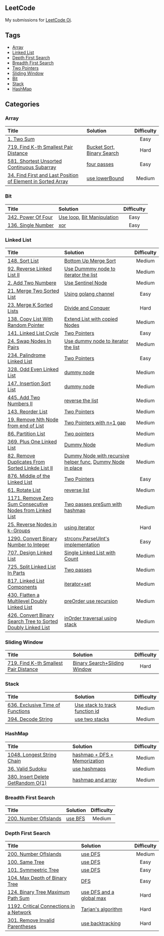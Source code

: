 ## LeetCode 
My submissions for [LeetCode Oj][leetoj].

## Tags

* [Array](#array)
* [Linked List](#linked-list)
* [Depth First Search](#depth-first-search)
* [Breadth First Search](#breadth-first-search)
* [Two Pointers](#two-pointers)
* [Sliding Window](#sliding-window) 
* [Bit](#bit)
* [Stack](#stack)
* [HashMap](#hashmap)

## Categories

### Array
| Title | Solution | Difficulty |
| :----- | :-------- | :----------: |
| [1. Two Sum](https://leetcode.com/problems/two-sum) | | Easy |
| [719. Find K-th Smallest Pair Distance](https://leetcode.com/problems/find-k-th-smallest-pair-distance/) | [Bucket Sort, Binary Search](https://github.com/Catorpilor/LeetCode/tree/master/719_find_k-th_smallest_pair_distance) | Hard |
| [581. Shortest Unsorted Continuous Subarray]() | [four passes](https://github.com/Catorpilor/LeetCode/commit/335d9616860cc8a34f90bcabb78552a1066a117d) | Easy |
| [34. Find First and Last Position of Element in Sorted Array](https://leetcode.com/problems/find-first-and-last-position-of-element-in-sorted-array/) | [use lowerBound](https://github.com/Catorpilor/LeetCode/commit/458e3a6fa4118085b5c954b40beeeea197925c62) | Medium |

### Bit
| Title | Solution | Difficulty |
| :----- | :-------- | :----------: |
| [342. Power Of Four]() | [Use loop](https://github.com/Catorpilor/LeetCode/commit/b3de7801f000e27a48489c87cc9ec8d8700e9487), [Bit Manipulation](https://github.com/Catorpilor/LeetCode/commit/09f66a3fac85c648d3bb32bbbf35713efd297f3a) | Easy |
| [136. Single Number](https://leetcode.com/problems/single-number/) | [xor](https://github.com/Catorpilor/LeetCode/commit/a371fe8f38362ac6e4051ad63c368ea7ba936bfd) | Easy |

### Linked List
| Title | Solution | Difficulty |
| :----- | :-------- | :----------: |
| [148. Sort List](https://leetcode.com/problems/sort-list) | [Bottom Up Merge Sort](https://github.com/Catorpilor/LeetCode/commit/99df0859d99cb317fef5f3f3123a8b3d40a2634c) | Medium |
| [92. Reverse Linked List II](https://leetcode.com/problems/reverse-linked-list-ii) | [Use Dummmy node to iterator the list](https://github.com/Catorpilor/LeetCode/commit/618f1c447efcf638eedda013de27fbc2a54a9354) | Medium |
| [2. Add Two Numbere](https://leetcode.com/problems/add-two-numbers/) | [Use Sentinel Node](https://github.com/Catorpilor/LeetCode/commit/7a6644f371fd2a75587d97b9cd8cda74755271a0) | Medium |
| [21. Merge Two Sorted List](https://leetcode.com/problems/merge-two-sorted-lists/) | [Using golang channel](https://github.com/Catorpilor/LeetCode/tree/master/21_merge_two_sorted_lists) | Easy |
| [23. Merge K Sorted Lists](https://leetcode.com/problems/merge-k-sorted-lists/) | [Divide and Conquer](https://github.com/Catorpilor/LeetCode/tree/master/23_merge_k_sorted_list) | Hard |
| [138. Copy List With Random Pointer](https://leetcode.com/problems/copy-list-with-random-pointer/) | [Extend List with copied Nodes](https://github.com/Catorpilor/LeetCode/commit/a9ee587e1e3b2df75e00b096eba35a273ff49dfd) | Medium |
| [141. Linked List Cycle](https://leetcode.com/problems/linked-list-cycle/) | [Two Pointers](https://github.com/Catorpilor/LeetCode/commit/ecf95807412ecc5e220867e886d452c06171567b) | Easy |
| [24. Swap Nodes In Pairs](https://leetcode.com/problems/swap-nodes-in-pairs/) | [Use dummy node to iterator the list](https://github.com/Catorpilor/LeetCode/commit/22ab32bd2ae747c078ace9c896b272d3a0c9a2ba) | Medium |
| [234. Palindrome Linked List](https://leetcode.com/problems/palindrome-linked-list/) | [Two Pointers](https://github.com/Catorpilor/LeetCode/commit/94da054756575941d9d091bb424623960a546471) | Easy |
| [328. Odd Even Linked List](https://leetcode.com/problems/odd-even-linked-list/) | [dummy node](https://github.com/Catorpilor/LeetCode/commit/a6d14f7c18a9ab5e8073935d061cf8b1bd10426d) | Medium |
| [147. Insertion Sort List](https://leetcode.com/problems/insertion-sort-list/) | [dummy node](https://github.com/Catorpilor/LeetCode/commit/e0f242dda71fdfe3f4ca96463cd763aa8c8d3ee3) | Medium |
| [445. Add Two Numbers II](https://leetcode.com/problems/add-two-numbers-ii/) | [reverse the list](https://github.com/Catorpilor/LeetCode/commit/731ce77ff0c2bb5e54f942e38e74ecf77d8efc97) | Medium |
| [143. Reorder List](https://leetcode.com/problems/reorder-list/) | [Two Pointers](https://github.com/Catorpilor/LeetCode/commit/94da054756575941d9d091bb424623960a546471) | Medium |
| [19. Remove Nth Node from end of List](https://leetcode.com/problems/remove-nth-node-from-end-of-list/) | [Two Pointers with n+1 gap](https://github.com/Catorpilor/LeetCode/commit/e20c05a68af0e1867f9962daf7f0513a0950b14b) | Medium |
| [86. Partition List](https://leetcode.com/problems/partition-list/) | [Two pointers](https://github.com/Catorpilor/LeetCode/commit/f12b0cfede621f9283731c3b839a96f9e3054b12) | Medium |
| [369. Plus One Linked List](https://leetcode.com/problems/plus-one-linked-list) | [Dummy Node](https://github.com/Catorpilor/LeetCode/commit/36348f1bee5394b755dc2b4b40878d6170e30235) | Medium |
| [82. Remove Duplicates From Sorted Linkde List II](https://leetcode.com/problems/remove-duplicates-from-sorted-list-ii/) | [Dummy Node with recursive helper func](https://github.com/Catorpilor/LeetCode/commit/30c14ef05ad92feb4f575e718946f18e837c068a), [Dummy Node in place](https://github.com/Catorpilor/LeetCode/commit/36348f1bee5394b755dc2b4b40878d6170e30235) | Medium |
| [876. Middle of the Linked List](https://leetcode.com/problems/middle-of-the-linked-list) | [Two Pointers](https://github.com/Catorpilor/LeetCode/commit/6aefb8243572176a66cc2f36684dd5bdfcca64c0) | Easy |
| [61. Rotate List](https://leetcode.com/problems/rotate-list/) | [reverse list](https://github.com/Catorpilor/LeetCode/commit/8a9fb5923c043083959c59ef855021f0ca44c845) | Medium |
| [1171. Remove Zero Sum Consecutive Nodes from Linked List](https://leetcode.com/problems/remove-zero-sum-consecutive-nodes-from-linked-list/) | [Two passes preSum with hashmap](https://github.com/Catorpilor/LeetCode/commit/09e6e6e0345843dca02a8530323bb6bb3ee788f1) | Medium |
| [25. Reverse Nodes in k-Groups](https://leetcode.com/problems/reverse-nodes-in-k-group) | [using iterator](https://github.com/Catorpilor/LeetCode/commit/b8e13ed1168c7027313ec4bf5d2e95dd512a85db) | Hard |
| [1290. Convert Binary Number to Integer](https://leetcode.com/problems/convert-binary-number-in-a-linked-list-to-integer/) | [strconv.ParseUInt's implementation](https://github.com/Catorpilor/LeetCode/commit/6151890e0576e57906c126d70939e449dbc9ea84) | Easy |
| [707. Design Linked List](https://leetcode.com/problems/design-linked-list/) | [Single Linked List with Count](https://github.com/Catorpilor/LeetCode/commit/d636c9c35e9e9852a357322b3b52bb924ca70cfd) | Medium |
| [725. Split Linked List In Parts](https://leetcode.com/problems/split-linked-list-in-parts/) | [Two passes](https://github.com/Catorpilor/LeetCode/commit/95841a76275386578cb4c3be6ae2b96c53d6d89a) | Medium |
| [817. Linked List Components](https://leetcode.com/problems/linked-list-components/) | [iterator+set](https://github.com/Catorpilor/LeetCode/commit/bb1a2cd3055888a5ccd981a4b65ee7e9a24bd4d3) | Medium |
| [430. Flatten a Multilevel Doubly Linked List](https://leetcode.com/problems/flatten-a-multilevel-doubly-linked-list/) | [preOrder use recursion](https://github.com/Catorpilor/LeetCode/commit/625ad8cbb761118179be64e8e8de048ea696e85a) | Medium |
| [426. Convert Binary Search Tree to Sorted Doubly Linked List](https://leetcode.com/problems/convert-binary-search-tree-to-sorted-doubly-linked-list/) | [inOrder traversal using stack](https://github.com/Catorpilor/LeetCode/commit/f35f4f23422292efd2612c22851edd0718cf2e9f) | Medium |
### Sliding Window
| Title | Solution | Difficulty |
| :----- | :-------- | :----------:|
| [719. Find K-th Smallest Pair Distance](https://leetcode.com/problems/find-k-th-smallest-pair-distance/) | [Binary Search+Sliding Window](https://github.com/Catorpilor/LeetCode/tree/master/719_find_k-th_smallest_pair_distance) | Hard |

### Stack 
| Title | Solution | Difficulty |
| :----- | :-------- | :----------:|
| [636. Exclusive Time of Functions](https://leetcode.com/problems/exclusive-time-of-functions) | [Use stack to track function id](https://github.com/Catorpilor/LeetCode/commit/3d468f85757fa0d435fa52e3714cdcc47da072c1) | Medium |
| [394. Decode String](https://leetcode.com/problems/decode-string/) | [use two stacks](https://github.com/catorpilor/LeetCode/tree/master/394_decode_string) | Medium |

### HashMap
| Title | Solution | Difficulty |
| :----- | :-------- | :----------:|
| [1048. Longest String Chain](https://leetcode.com/problems/longest-string-chain/) | [hashmap + DFS + Memorization](https://github.com/Catorpilor/LeetCode/commit/1c3f2d553eae35b77d66901157699209fd5d9de1) | Medium |
| [36. Valid Sudoku](https://leetcode.com/problems/valid-sudoku/) | [use hashmaps](https://github.com/Catorpilor/LeetCode/commit/849be1ac6c15247dfcaf4ff82c1af8ad9b68150a) | Medium |
| [380. Insert Delete GetRandom O(1)](https://leetcode.com/problems/insert-delete-getrandom-o1/) | [hashmap and array](https://github.com/Catorpilor/LeetCode/blob/master/380_insert_delete_getrandom_o1/idg.go) | Medium |

### Breadth First Search 
| Title | Solution | Difficulty |
| :----- | :-------- | :----------:|
| [200. Number OfIslands](https://leetcode.com/problems/number-of-islands/) | [use BFS](https://github.com/Catorpilor/LeetCode/commit/7c017b9ca955368a1472156b81b258a338a244b9) | Medium |


### Depth First Search 
| Title | Solution | Difficulty |
| :----- | :-------- | :----------:|
| [200. Number OfIslands](https://leetcode.com/problems/number-of-islands/) | [use DFS](https://github.com/Catorpilor/LeetCode/commit/7c017b9ca955368a1472156b81b258a338a244b9) | Medium |
| [100. Same Tree](https://leetcode.com/problems/same-tree/) | [use DFS](https://github.com/Catorpilor/LeetCode/commit/74bd71a521412d0641c0276c2879fe12c26c2dba) | Easy |
| [101. Symmeetric Tree](https://leetcode.com/problems/symmetric-tree/) | [use DFS](https://github.com/Catorpilor/LeetCode/commit/7937741c167b85461c20a66b2d9b7a61ede83a76) | Easy |
| [104. Max Depth of Binary Tree](https://leetcode.com/problems/maximum-depth-of-binary-tree/) | [DFS](https://github.com/Catorpilor/LeetCode/commit/c84edc14074af9eee10e2ff9069fdfb164cd6a1b) | Easy |
| [124. Binary Tree Maximum Path Sum](https://leetcode.com/problems/binary-tree-maximum-path-sum/) | [use DFS and a global max](https://leetcode.com/problems/binary-tree-maximum-path-sum/discuss/39775/Accepted-short-solution-in-Java) | Hard |
| [1192. Critical Connections in a Network](https://leetcode.com/problems/critical-connections-in-a-network/) | [Tarjan's algorithm](https://github.com/Catorpilor/LeetCode/commit/a87fc61295487927e2aaf769cb4596d24bfded88) | Hard |
| [301. Remove Invalid Parentheses](https://leetcode.com/problems/remove-invalid-parentheses/) | [use backtracking](https://github.com/Catorpilor/LeetCode/commit/3b276e204b8676d90a547015c4d4a64382ae437a) | Hard |



[leetoj]:https://oj.leetcode.com/




